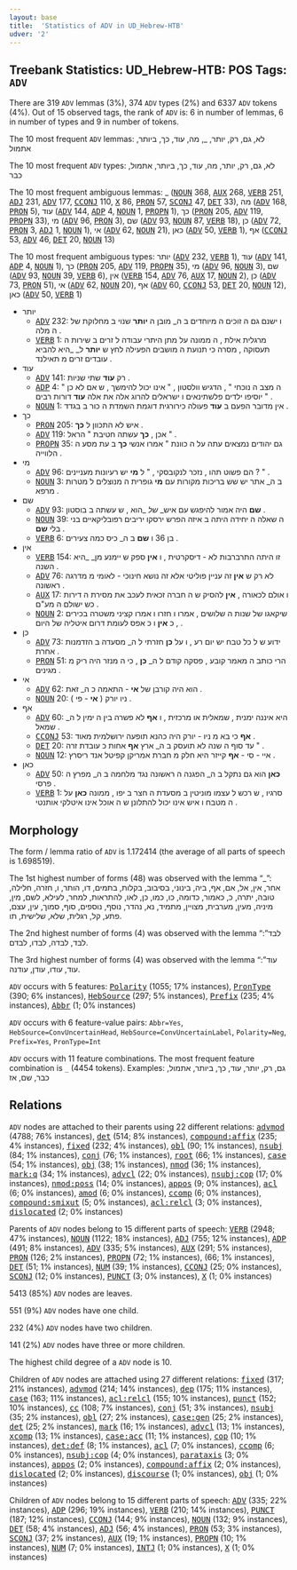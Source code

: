 ```yaml
---
layout: base
title:  'Statistics of ADV in UD_Hebrew-HTB'
udver: '2'
---
```


## Treebank Statistics: UD_Hebrew-HTB: POS Tags: `ADV`

There are 319 `ADV` lemmas (3%), 374 `ADV` types (2%) and 6337 `ADV` tokens (4%).
Out of 15 observed tags, the rank of `ADV` is: 6 in number of lemmas, 6 in number of types and 9 in number of tokens.

The 10 most frequent `ADV` lemmas: לא, גם, רק, יותר, _, מה, עוד, כך, ביותר, אתמול

The 10 most frequent `ADV` types:  לא, גם, רק, יותר, מה, עוד, כך, ביותר, אתמול, כבר

The 10 most frequent ambiguous lemmas: _ (<tt><a href="he_htb-pos-NOUN.html">NOUN</a></tt> 368, <tt><a href="he_htb-pos-AUX.html">AUX</a></tt> 268, <tt><a href="he_htb-pos-VERB.html">VERB</a></tt> 251, <tt><a href="he_htb-pos-ADJ.html">ADJ</a></tt> 231, <tt><a href="he_htb-pos-ADV.html">ADV</a></tt> 177, <tt><a href="he_htb-pos-CCONJ.html">CCONJ</a></tt> 110, <tt><a href="he_htb-pos-X.html">X</a></tt> 86, <tt><a href="he_htb-pos-PRON.html">PRON</a></tt> 57, <tt><a href="he_htb-pos-SCONJ.html">SCONJ</a></tt> 47, <tt><a href="he_htb-pos-DET.html">DET</a></tt> 33), מה (<tt><a href="he_htb-pos-ADV.html">ADV</a></tt> 168, <tt><a href="he_htb-pos-PRON.html">PRON</a></tt> 5), עוד (<tt><a href="he_htb-pos-ADV.html">ADV</a></tt> 144, <tt><a href="he_htb-pos-ADP.html">ADP</a></tt> 4, <tt><a href="he_htb-pos-NOUN.html">NOUN</a></tt> 1, <tt><a href="he_htb-pos-PROPN.html">PROPN</a></tt> 1), כך (<tt><a href="he_htb-pos-PRON.html">PRON</a></tt> 205, <tt><a href="he_htb-pos-ADV.html">ADV</a></tt> 119, <tt><a href="he_htb-pos-PROPN.html">PROPN</a></tt> 33), מי (<tt><a href="he_htb-pos-ADV.html">ADV</a></tt> 96, <tt><a href="he_htb-pos-PRON.html">PRON</a></tt> 3), שם (<tt><a href="he_htb-pos-ADV.html">ADV</a></tt> 93, <tt><a href="he_htb-pos-NOUN.html">NOUN</a></tt> 87, <tt><a href="he_htb-pos-VERB.html">VERB</a></tt> 18), כן (<tt><a href="he_htb-pos-ADV.html">ADV</a></tt> 72, <tt><a href="he_htb-pos-PRON.html">PRON</a></tt> 3, <tt><a href="he_htb-pos-ADJ.html">ADJ</a></tt> 1, <tt><a href="he_htb-pos-NOUN.html">NOUN</a></tt> 1), אי (<tt><a href="he_htb-pos-ADV.html">ADV</a></tt> 62, <tt><a href="he_htb-pos-NOUN.html">NOUN</a></tt> 21), כאן (<tt><a href="he_htb-pos-ADV.html">ADV</a></tt> 50, <tt><a href="he_htb-pos-VERB.html">VERB</a></tt> 1), אף (<tt><a href="he_htb-pos-CCONJ.html">CCONJ</a></tt> 53, <tt><a href="he_htb-pos-ADV.html">ADV</a></tt> 46, <tt><a href="he_htb-pos-DET.html">DET</a></tt> 20, <tt><a href="he_htb-pos-NOUN.html">NOUN</a></tt> 13)

The 10 most frequent ambiguous types:  יותר (<tt><a href="he_htb-pos-ADV.html">ADV</a></tt> 232, <tt><a href="he_htb-pos-VERB.html">VERB</a></tt> 1), עוד (<tt><a href="he_htb-pos-ADV.html">ADV</a></tt> 141, <tt><a href="he_htb-pos-ADP.html">ADP</a></tt> 4, <tt><a href="he_htb-pos-NOUN.html">NOUN</a></tt> 1), כך (<tt><a href="he_htb-pos-PRON.html">PRON</a></tt> 205, <tt><a href="he_htb-pos-ADV.html">ADV</a></tt> 119, <tt><a href="he_htb-pos-PROPN.html">PROPN</a></tt> 35), מי (<tt><a href="he_htb-pos-ADV.html">ADV</a></tt> 96, <tt><a href="he_htb-pos-NOUN.html">NOUN</a></tt> 3), שם (<tt><a href="he_htb-pos-ADV.html">ADV</a></tt> 93, <tt><a href="he_htb-pos-NOUN.html">NOUN</a></tt> 39, <tt><a href="he_htb-pos-VERB.html">VERB</a></tt> 6), אין (<tt><a href="he_htb-pos-VERB.html">VERB</a></tt> 154, <tt><a href="he_htb-pos-ADV.html">ADV</a></tt> 76, <tt><a href="he_htb-pos-AUX.html">AUX</a></tt> 17, <tt><a href="he_htb-pos-NOUN.html">NOUN</a></tt> 2), כן (<tt><a href="he_htb-pos-ADV.html">ADV</a></tt> 73, <tt><a href="he_htb-pos-PRON.html">PRON</a></tt> 51), אי (<tt><a href="he_htb-pos-ADV.html">ADV</a></tt> 62, <tt><a href="he_htb-pos-NOUN.html">NOUN</a></tt> 20), אף (<tt><a href="he_htb-pos-ADV.html">ADV</a></tt> 60, <tt><a href="he_htb-pos-CCONJ.html">CCONJ</a></tt> 53, <tt><a href="he_htb-pos-DET.html">DET</a></tt> 20, <tt><a href="he_htb-pos-NOUN.html">NOUN</a></tt> 12), כאן (<tt><a href="he_htb-pos-ADV.html">ADV</a></tt> 50, <tt><a href="he_htb-pos-VERB.html">VERB</a></tt> 1)


* יותר
  * <tt><a href="he_htb-pos-ADV.html">ADV</a></tt> 232: ו ישנם גם ה זוכים ה מיוחדים ב ה_ מובן ה <b>יותר</b> שנוי ב מחלוקת של ה מלה .
  * <tt><a href="he_htb-pos-VERB.html">VERB</a></tt> 1: מרגלית אילת , ה ממונה על מתן היתרי עבודה ל זרים ב שירות ה תעסוקה , מסרה כי תנועת ה מושבים הפעילה לחץ ש <b>יותר</b> ל_ _היא להביא עובדים זרים מ תאילנד .
* עוד
  * <tt><a href="he_htb-pos-ADV.html">ADV</a></tt> 141: רק <b>עוד</b> שתי שניות .
  * <tt><a href="he_htb-pos-ADP.html">ADP</a></tt> 4: " ה מצב ה נוכחי " , הדגיש וולסטון , " אינו יכול להימשך , ש אם לא כן יוסיפו ילדים פלשתינאים ו ישראלים להרוג אלה את אלה <b>עוד</b> דורות רבים " .
  * <tt><a href="he_htb-pos-NOUN.html">NOUN</a></tt> 1: אין מדובר הפעם ב <b>עוד</b> פעולה כירורגית דוגמת השמדת ה כור ב בגדד .
* כך
  * <tt><a href="he_htb-pos-PRON.html">PRON</a></tt> 205: איש לא התכוון ל <b>כך</b> .
  * <tt><a href="he_htb-pos-ADV.html">ADV</a></tt> 119: אכן , <b>כך</b> עשתה חטיבת " הראל " .
  * <tt><a href="he_htb-pos-PROPN.html">PROPN</a></tt> 35: גם יהודים נמצאים עתה על ה כוונת " אמרו אנשי <b>כך</b> ב עת מסע ה הלווייה .
* מי
  * <tt><a href="he_htb-pos-ADV.html">ADV</a></tt> 96: הם פשוט תהו , נזכר לנקובסקי , " ל <b>מי</b> יש רעיונות מעניינים ? " .
  * <tt><a href="he_htb-pos-NOUN.html">NOUN</a></tt> 3: ב ה_ אתר יש שש בריכות מקורות עם <b>מי</b> גופרית ה מנוצלים ל מטרות מרפא .
* שם
  * <tt><a href="he_htb-pos-ADV.html">ADV</a></tt> 93: <b>שם</b> היה אמור להיפגש עם איש_ _של_ _הוא , ש עשתה ב בוסטון .
  * <tt><a href="he_htb-pos-NOUN.html">NOUN</a></tt> 39: ה שאלה ה יחידה היתה ב איזה הפרש ירסקו יריבים רפובליקאיים בני בלי <b>שם</b> .
  * <tt><a href="he_htb-pos-VERB.html">VERB</a></tt> 6: בן 36 ו <b>שם</b> ב ה_ כיס כמה צעירים .
* אין
  * <tt><a href="he_htb-pos-VERB.html">VERB</a></tt> 154: זו היתה התרברבות לא - דיסקרטית , ו <b>אין</b> ספק ש יימנע מן_ _היא השנה .
  * <tt><a href="he_htb-pos-ADV.html">ADV</a></tt> 76: לא רק ש <b>אין</b> זה עניין פוליטי אלא זה נושא חינוכי - לאומי מ מדרגה ראשונה .
  * <tt><a href="he_htb-pos-AUX.html">AUX</a></tt> 17: ו אולם לכאורה , <b>אין</b> להסיק ש ה חברה זכאית לעכב את מסירת ה דירות כש ישולם ה מע"ם .
  * <tt><a href="he_htb-pos-NOUN.html">NOUN</a></tt> 2: שיקאגו של שנות ה שלושים , אמרו ו חזרו ו אמרו קציני משטרה בכירים , כ <b>אין</b> ו כ אפס לעומת דרום איטליה של היום .
* כן
  * <tt><a href="he_htb-pos-ADV.html">ADV</a></tt> 73: ידוע ש ל כל טבח יש יום רע , ו על <b>כן</b> חזרתי ל ה_ מסעדה ב הזדמנות אחרת .
  * <tt><a href="he_htb-pos-PRON.html">PRON</a></tt> 51: הרי כותב ה מאמר קובע , פסקה קודם ל ה_ <b>כן</b> , כי ה מנזר היה ריק מ מגינים .
* אי
  * <tt><a href="he_htb-pos-ADV.html">ADV</a></tt> 62: הוא היה קורבן של <b>אי</b> - התאמה כ ה_ זאת .
  * <tt><a href="he_htb-pos-NOUN.html">NOUN</a></tt> 20: ניו יורק ( <b>אי</b> - פי ) .
* אף
  * <tt><a href="he_htb-pos-ADV.html">ADV</a></tt> 60: היא איננה ימנית , שמאלית או מרכזית , ו <b>אף</b> לא פשרה בין ה ימין ל ה_ שמאל .
  * <tt><a href="he_htb-pos-CCONJ.html">CCONJ</a></tt> 53: <b>אף</b> כי בא מ ניו - יורק היה כהנא תופעה ירושלמית מאוד .
  * <tt><a href="he_htb-pos-DET.html">DET</a></tt> 20: עד סוף ה שנה לא תועסק ב ה_ ארץ <b>אף</b> אחות כ עובדת זרה " .
  * <tt><a href="he_htb-pos-NOUN.html">NOUN</a></tt> 12: איי - סי - <b>אף</b> קייזר היא חלק מ חברת אמריקן קפיטל אנד ריסרץ .
* כאן
  * <tt><a href="he_htb-pos-ADV.html">ADV</a></tt> 50: <b>כאן</b> הוא גם נתקל ב ה_ הפגנה ה ראשונה נגד מלחמה ב ה_ מפרץ ה פרסי .
  * <tt><a href="he_htb-pos-VERB.html">VERB</a></tt> 1: סרגיו , ש רכש ל עצמו מוניטין ב מסעדת ה חצר ב יפו , ממונה <b>כאן</b> על ה מטבח ו איש אינו יכול להתלונן ש ה אוכל אינו איטלקי אותנטי .

## Morphology

The form / lemma ratio of `ADV` is 1.172414 (the average of all parts of speech is 1.698519).

The 1st highest number of forms (48) was observed with the lemma “_”: אחר, אין, אל, אם, אף, ביה, בינוני, בסיבוב, בקלות, בתמים, דו, הותר, ו, חזרה, חלילה, טובה, יתרה, כ, כאמור, כדומה, כו, כמו, כן, לאו, להתראות, למחר, לעילא, לשם, מין, מיניה, מעין, מערבית, מצויין, מתמיד, נא, נהדר, נוסף, נוספים, סוף, סמוך, עין, עצם, פתע, קל, רגלית, שלא, שלישית, תו.

The 2nd highest number of forms (4) was observed with the lemma “לבד”: לבד, לבדה, לבדו, לבדם.

The 3rd highest number of forms (4) was observed with the lemma “עוד”: עוד, עודו, עודן, עודנה.

`ADV` occurs with 5 features: <tt><a href="he_htb-feat-Polarity.html">Polarity</a></tt> (1055; 17% instances), <tt><a href="he_htb-feat-PronType.html">PronType</a></tt> (390; 6% instances), <tt><a href="he_htb-feat-HebSource.html">HebSource</a></tt> (297; 5% instances), <tt><a href="he_htb-feat-Prefix.html">Prefix</a></tt> (235; 4% instances), <tt><a href="he_htb-feat-Abbr.html">Abbr</a></tt> (1; 0% instances)

`ADV` occurs with 6 feature-value pairs: `Abbr=Yes`, `HebSource=ConvUncertainHead`, `HebSource=ConvUncertainLabel`, `Polarity=Neg`, `Prefix=Yes`, `PronType=Int`

`ADV` occurs with 11 feature combinations.
The most frequent feature combination is `_` (4454 tokens).
Examples: גם, רק, יותר, עוד, כך, ביותר, אתמול, כבר, שם, אז


## Relations

`ADV` nodes are attached to their parents using 22 different relations: <tt><a href="he_htb-dep-advmod.html">advmod</a></tt> (4788; 76% instances), <tt><a href="he_htb-dep-det.html">det</a></tt> (514; 8% instances), <tt><a href="he_htb-dep-compound-affix.html">compound:affix</a></tt> (235; 4% instances), <tt><a href="he_htb-dep-fixed.html">fixed</a></tt> (232; 4% instances), <tt><a href="he_htb-dep-obl.html">obl</a></tt> (90; 1% instances), <tt><a href="he_htb-dep-nsubj.html">nsubj</a></tt> (84; 1% instances), <tt><a href="he_htb-dep-conj.html">conj</a></tt> (76; 1% instances), <tt><a href="he_htb-dep-root.html">root</a></tt> (66; 1% instances), <tt><a href="he_htb-dep-case.html">case</a></tt> (54; 1% instances), <tt><a href="he_htb-dep-obj.html">obj</a></tt> (38; 1% instances), <tt><a href="he_htb-dep-nmod.html">nmod</a></tt> (36; 1% instances), <tt><a href="he_htb-dep-mark-q.html">mark:q</a></tt> (34; 1% instances), <tt><a href="he_htb-dep-advcl.html">advcl</a></tt> (22; 0% instances), <tt><a href="he_htb-dep-nsubj-cop.html">nsubj:cop</a></tt> (17; 0% instances), <tt><a href="he_htb-dep-nmod-poss.html">nmod:poss</a></tt> (14; 0% instances), <tt><a href="he_htb-dep-appos.html">appos</a></tt> (9; 0% instances), <tt><a href="he_htb-dep-acl.html">acl</a></tt> (6; 0% instances), <tt><a href="he_htb-dep-amod.html">amod</a></tt> (6; 0% instances), <tt><a href="he_htb-dep-ccomp.html">ccomp</a></tt> (6; 0% instances), <tt><a href="he_htb-dep-compound-smixut.html">compound:smixut</a></tt> (5; 0% instances), <tt><a href="he_htb-dep-acl-relcl.html">acl:relcl</a></tt> (3; 0% instances), <tt><a href="he_htb-dep-dislocated.html">dislocated</a></tt> (2; 0% instances)

Parents of `ADV` nodes belong to 15 different parts of speech: <tt><a href="he_htb-pos-VERB.html">VERB</a></tt> (2948; 47% instances), <tt><a href="he_htb-pos-NOUN.html">NOUN</a></tt> (1122; 18% instances), <tt><a href="he_htb-pos-ADJ.html">ADJ</a></tt> (755; 12% instances), <tt><a href="he_htb-pos-ADP.html">ADP</a></tt> (491; 8% instances), <tt><a href="he_htb-pos-ADV.html">ADV</a></tt> (335; 5% instances), <tt><a href="he_htb-pos-AUX.html">AUX</a></tt> (291; 5% instances), <tt><a href="he_htb-pos-PRON.html">PRON</a></tt> (126; 2% instances), <tt><a href="he_htb-pos-PROPN.html">PROPN</a></tt> (72; 1% instances),  (66; 1% instances), <tt><a href="he_htb-pos-DET.html">DET</a></tt> (51; 1% instances), <tt><a href="he_htb-pos-NUM.html">NUM</a></tt> (39; 1% instances), <tt><a href="he_htb-pos-CCONJ.html">CCONJ</a></tt> (25; 0% instances), <tt><a href="he_htb-pos-SCONJ.html">SCONJ</a></tt> (12; 0% instances), <tt><a href="he_htb-pos-PUNCT.html">PUNCT</a></tt> (3; 0% instances), <tt><a href="he_htb-pos-X.html">X</a></tt> (1; 0% instances)

5413 (85%) `ADV` nodes are leaves.

551 (9%) `ADV` nodes have one child.

232 (4%) `ADV` nodes have two children.

141 (2%) `ADV` nodes have three or more children.

The highest child degree of a `ADV` node is 10.

Children of `ADV` nodes are attached using 27 different relations: <tt><a href="he_htb-dep-fixed.html">fixed</a></tt> (317; 21% instances), <tt><a href="he_htb-dep-advmod.html">advmod</a></tt> (214; 14% instances), <tt><a href="he_htb-dep-dep.html">dep</a></tt> (175; 11% instances), <tt><a href="he_htb-dep-case.html">case</a></tt> (163; 11% instances), <tt><a href="he_htb-dep-acl-relcl.html">acl:relcl</a></tt> (155; 10% instances), <tt><a href="he_htb-dep-punct.html">punct</a></tt> (152; 10% instances), <tt><a href="he_htb-dep-cc.html">cc</a></tt> (108; 7% instances), <tt><a href="he_htb-dep-conj.html">conj</a></tt> (51; 3% instances), <tt><a href="he_htb-dep-nsubj.html">nsubj</a></tt> (35; 2% instances), <tt><a href="he_htb-dep-obl.html">obl</a></tt> (27; 2% instances), <tt><a href="he_htb-dep-case-gen.html">case:gen</a></tt> (25; 2% instances), <tt><a href="he_htb-dep-det.html">det</a></tt> (25; 2% instances), <tt><a href="he_htb-dep-mark.html">mark</a></tt> (16; 1% instances), <tt><a href="he_htb-dep-advcl.html">advcl</a></tt> (13; 1% instances), <tt><a href="he_htb-dep-xcomp.html">xcomp</a></tt> (13; 1% instances), <tt><a href="he_htb-dep-case-acc.html">case:acc</a></tt> (11; 1% instances), <tt><a href="he_htb-dep-cop.html">cop</a></tt> (10; 1% instances), <tt><a href="he_htb-dep-det-def.html">det:def</a></tt> (8; 1% instances), <tt><a href="he_htb-dep-acl.html">acl</a></tt> (7; 0% instances), <tt><a href="he_htb-dep-ccomp.html">ccomp</a></tt> (6; 0% instances), <tt><a href="he_htb-dep-nsubj-cop.html">nsubj:cop</a></tt> (4; 0% instances), <tt><a href="he_htb-dep-parataxis.html">parataxis</a></tt> (3; 0% instances), <tt><a href="he_htb-dep-appos.html">appos</a></tt> (2; 0% instances), <tt><a href="he_htb-dep-compound-affix.html">compound:affix</a></tt> (2; 0% instances), <tt><a href="he_htb-dep-dislocated.html">dislocated</a></tt> (2; 0% instances), <tt><a href="he_htb-dep-discourse.html">discourse</a></tt> (1; 0% instances), <tt><a href="he_htb-dep-obj.html">obj</a></tt> (1; 0% instances)

Children of `ADV` nodes belong to 15 different parts of speech: <tt><a href="he_htb-pos-ADV.html">ADV</a></tt> (335; 22% instances), <tt><a href="he_htb-pos-ADP.html">ADP</a></tt> (296; 19% instances), <tt><a href="he_htb-pos-VERB.html">VERB</a></tt> (210; 14% instances), <tt><a href="he_htb-pos-PUNCT.html">PUNCT</a></tt> (187; 12% instances), <tt><a href="he_htb-pos-CCONJ.html">CCONJ</a></tt> (144; 9% instances), <tt><a href="he_htb-pos-NOUN.html">NOUN</a></tt> (132; 9% instances), <tt><a href="he_htb-pos-DET.html">DET</a></tt> (58; 4% instances), <tt><a href="he_htb-pos-ADJ.html">ADJ</a></tt> (56; 4% instances), <tt><a href="he_htb-pos-PRON.html">PRON</a></tt> (53; 3% instances), <tt><a href="he_htb-pos-SCONJ.html">SCONJ</a></tt> (37; 2% instances), <tt><a href="he_htb-pos-AUX.html">AUX</a></tt> (19; 1% instances), <tt><a href="he_htb-pos-PROPN.html">PROPN</a></tt> (10; 1% instances), <tt><a href="he_htb-pos-NUM.html">NUM</a></tt> (7; 0% instances), <tt><a href="he_htb-pos-INTJ.html">INTJ</a></tt> (1; 0% instances), <tt><a href="he_htb-pos-X.html">X</a></tt> (1; 0% instances)

